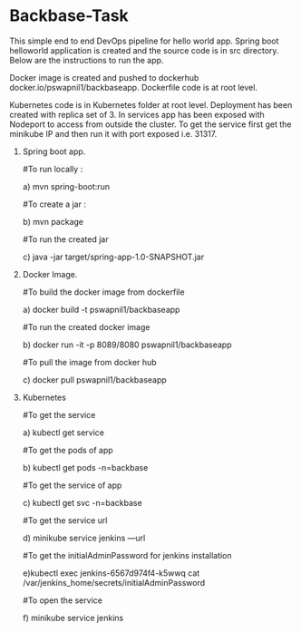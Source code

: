 # Backbase-Task

This simple end to end DevOps pipeline for hello world app. 
Spring boot helloworld application is created and the source code is in src directory.
Below are the instructions to run the app. 

Docker image is created and pushed to dockerhub docker.io/pswapnil1/backbaseapp. 
Dockerfile code is at root level.

Kubernetes code is in Kubernetes folder at root level.
Deployment has been created with replica set of 3. 
In services app has been exposed with Nodeport to access from outside the cluster.
To get the service first get the minikube IP and then run it with port exposed i.e. 
31317.

1) Spring boot app.

   #To run locally : 
   
   a) mvn spring-boot:run

   #To create a jar :
   
   b) mvn package

   #To run the created jar 
   
   c) java -jar target/spring-app-1.0-SNAPSHOT.jar


2) Docker Image. 

   #To build the docker image from dockerfile 
   
   a) docker build -t pswapnil1/backbaseapp
  
   #To run the created docker image 
   
   b) docker run -it -p 8089/8080 pswapnil1/backbaseapp

   #To pull the image from docker hub 
   
   c) docker pull pswapnil1/backbaseapp

3) Kubernetes
   
   #To get the service  
   
   a) kubectl get service   

   #To get the pods of app  
   
   b) kubectl get pods -n=backbase
 
   #To get the service of app 
   
   c) kubectl get svc -n=backbase

   #To get the service url
   
   d) minikube service jenkins —url
   
   #To get the initialAdminPassword for jenkins installation

   e)kubectl exec jenkins-6567d974f4-k5wwq cat /var/jenkins_home/secrets/initialAdminPassword

   #To open the service
   
   f) minikube service jenkins



